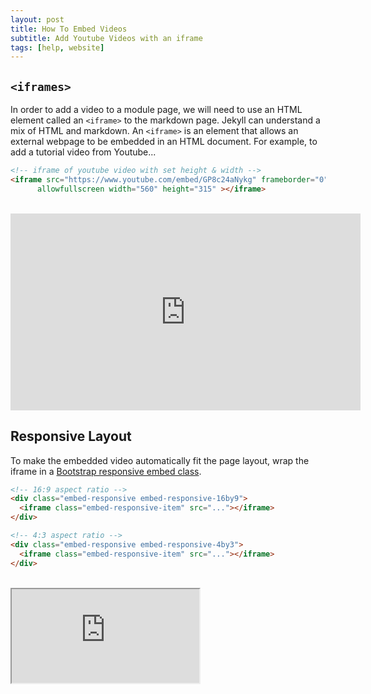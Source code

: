 ```yaml
---
layout: post
title: How To Embed Videos
subtitle: Add Youtube Videos with an iframe
tags: [help, website]
---
```


## `<iframes>`

In order to add a video to a module page, we will need to use an HTML element called an `<iframe>` to the markdown page. Jekyll can understand a mix of HTML and markdown.
An `<iframe>` is an element that allows an external webpage to be embedded in an HTML document.
For example, to add a tutorial video from Youtube...
```HTML
<!-- iframe of youtube video with set height & width -->
<iframe src="https://www.youtube.com/embed/GP8c24aNykg" frameborder="0"
      allowfullscreen width="560" height="315" ></iframe>
```
<br>
<iframe width="560" height="315" src="https://www.youtube.com/embed/GP8c24aNykg" frameborder="0" allowfullscreen></iframe>

## Responsive Layout

To make the embedded video automatically fit the page layout, wrap the iframe in
a [Bootstrap responsive embed class](https://getbootstrap.com/docs/3.3/components/#responsive-embed).

```html
<!-- 16:9 aspect ratio -->
<div class="embed-responsive embed-responsive-16by9">
  <iframe class="embed-responsive-item" src="..."></iframe>
</div>

<!-- 4:3 aspect ratio -->
<div class="embed-responsive embed-responsive-4by3">
  <iframe class="embed-responsive-item" src="..."></iframe>
</div>
```
<br>
<div class="embed-responsive embed-responsive-16by9">
  <iframe class="embed-responsive-item" src="https://www.youtube.com/embed/GP8c24aNykg"></iframe>
</div>
